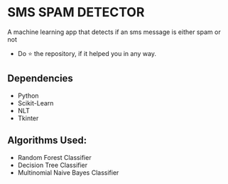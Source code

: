 # SMS SPAM DETECTOR

A machine learning app that detects if an sms message is either spam or not
* Do ⭐ the repository, if it helped you in any way.

## Dependencies
* Python
* Scikit-Learn
* NLT
* Tkinter

## Algorithms Used:
* Random Forest Classifier
* Decision Tree Classifier
* Multinomial Naive Bayes Classifier
